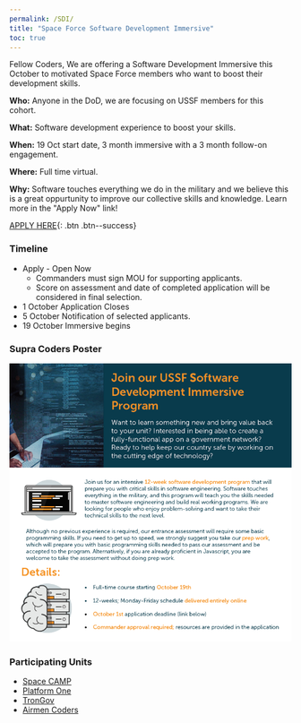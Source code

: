 ```yaml
---
permalink: /SDI/
title: "Space Force Software Development Immersive"
toc: true
---
```

  


Fellow Coders,
We are offering a Software Development Immersive this October to motivated Space Force members who want to boost their development skills. 

**Who:** Anyone in the DoD, we are focusing on USSF members for this cohort.  

**What:** Software development experience to boost your skills.

**When:** 19 Oct start date, 3 month immersive with a 3 month follow-on engagement.

**Where:** Full time virtual.  

**Why:** Software touches everything we do in the military and we believe this is a great oppurtunity to improve our collective skills and knowledge. Learn more in the "Apply Now" link!  

[APPLY HERE](https://auth.galvanize.com/register?uid=785290cba96b236082){: .btn .btn--success}  



### Timeline
* Apply - Open Now
  - Commanders must sign MOU for supporting applicants. 
  - Score on assessment and date of completed application will be considered in final selection.
* 1 October Application Closes
* 5 October Notification of selected applicants.
* 19 October Immersive begins

### Supra Coders Poster
 ![Info Poster](/assets/images/SDIFlyer.PNG)


### Participating Units
* [Space CAMP](https://software.af.mil/softwarefactory/spacecamp/)
* [Platform One](https://software.af.mil/team/platformone/)
* [TronGov](https://tronaf.dev)
* [Airmen Coders](https://airmencoders.us)
    




